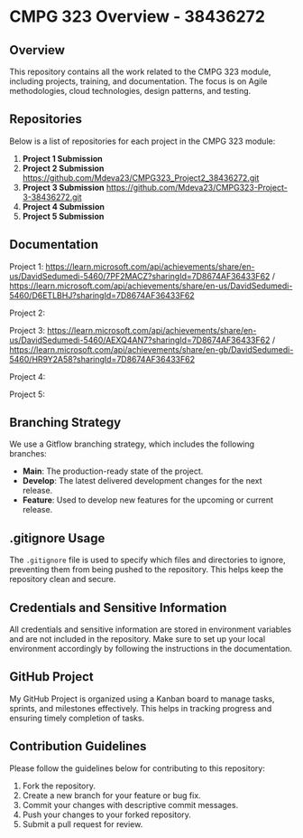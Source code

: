 # CMPG 323 Overview - 38436272

## Overview

This repository contains all the work related to the CMPG 323 module, including projects, training, and documentation. The focus is on Agile methodologies, cloud technologies, design patterns, and testing.

## Repositories

Below is a list of repositories for each project in the CMPG 323 module:

1. **Project 1 Submission**
2. **Project 2 Submission**  https://github.com/Mdeva23/CMPG323_Project2_38436272.git
3. **Project 3 Submission**  https://github.com/Mdeva23/CMPG323-Project-3-38436272.git
4. **Project 4 Submission**
5. **Project 5 Submission**

## Documentation

Project 1: https://learn.microsoft.com/api/achievements/share/en-us/DavidSedumedi-5460/7PF2MACZ?sharingId=7D8674AF36433F62 / https://learn.microsoft.com/api/achievements/share/en-us/DavidSedumedi-5460/D6ETLBHJ?sharingId=7D8674AF36433F62

Project 2:

Project 3: https://learn.microsoft.com/api/achievements/share/en-us/DavidSedumedi-5460/AEXQ4AN7?sharingId=7D8674AF36433F62  / https://learn.microsoft.com/api/achievements/share/en-gb/DavidSedumedi-5460/HR9Y2A58?sharingId=7D8674AF36433F62

Project 4:

Project 5:

## Branching Strategy

We use a Gitflow branching strategy, which includes the following branches:

- **Main**: The production-ready state of the project.
- **Develop**: The latest delivered development changes for the next release.
- **Feature**: Used to develop new features for the upcoming or current release.

## .gitignore Usage

The `.gitignore` file is used to specify which files and directories to ignore, preventing them from being pushed to the repository. This helps keep the repository clean and secure.

## Credentials and Sensitive Information

All credentials and sensitive information are stored in environment variables and are not included in the repository. Make sure to set up your local environment accordingly by following the instructions in the documentation.

## GitHub Project

My GitHub Project is organized using a Kanban board to manage tasks, sprints, and milestones effectively. This helps in tracking progress and ensuring timely completion of tasks.

## Contribution Guidelines

Please follow the guidelines below for contributing to this repository:

1. Fork the repository.
2. Create a new branch for your feature or bug fix.
3. Commit your changes with descriptive commit messages.
4. Push your changes to your forked repository.
5. Submit a pull request for review.
